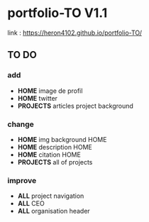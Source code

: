 # portfolio-TO V1.1
link :
https://heron4102.github.io/portfolio-TO/

## TO DO
### add
- **HOME** image de profil
- **HOME** twitter
- **PROJECTS** articles project background

### change
- **HOME** img background HOME
- **HOME** description HOME
- **HOME** citation HOME
- **PROJECTS** all of projects

### improve
- **ALL** project navigation
- **ALL** CEO
- **ALL** organisation header
